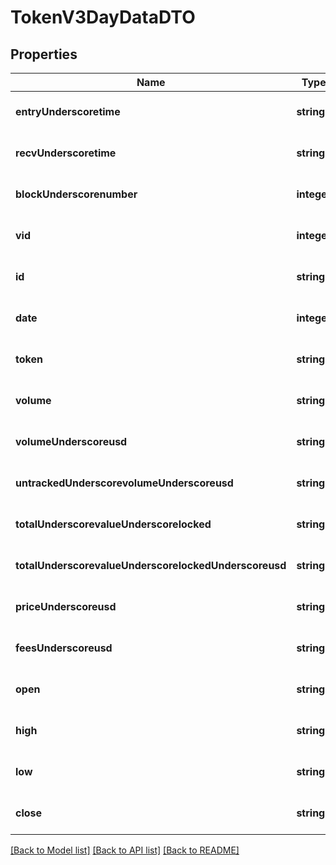 # TokenV3DayDataDTO

## Properties
Name | Type | Description | Notes
------------ | ------------- | ------------- | -------------
**entryUnderscoretime** | **string** |  | [optional] [default to null]
**recvUnderscoretime** | **string** |  | [optional] [default to null]
**blockUnderscorenumber** | **integer** |  | [optional] [default to null]
**vid** | **integer** |  | [optional] [default to null]
**id** | **string** |  | [optional] [default to null]
**date** | **integer** |  | [optional] [default to null]
**token** | **string** |  | [optional] [default to null]
**volume** | **string** |  | [optional] [default to null]
**volumeUnderscoreusd** | **string** |  | [optional] [default to null]
**untrackedUnderscorevolumeUnderscoreusd** | **string** |  | [optional] [default to null]
**totalUnderscorevalueUnderscorelocked** | **string** |  | [optional] [default to null]
**totalUnderscorevalueUnderscorelockedUnderscoreusd** | **string** |  | [optional] [default to null]
**priceUnderscoreusd** | **string** |  | [optional] [default to null]
**feesUnderscoreusd** | **string** |  | [optional] [default to null]
**open** | **string** |  | [optional] [default to null]
**high** | **string** |  | [optional] [default to null]
**low** | **string** |  | [optional] [default to null]
**close** | **string** |  | [optional] [default to null]

[[Back to Model list]](../README.md#documentation-for-models) [[Back to API list]](../README.md#documentation-for-api-endpoints) [[Back to README]](../README.md)


